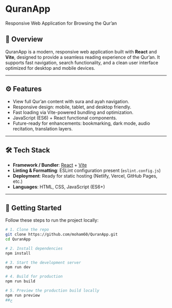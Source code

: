 # QuranApp  
Responsive Web Application for Browsing the Qur’an

## 🕌 Overview  
QuranApp is a modern, responsive web application built with **React** and **Vite**, designed to provide a seamless reading experience of the Qur’an. It supports fast navigation, search functionality, and a clean user interface optimized for desktop and mobile devices.

---

## ⚙️ Features  
- View full Qur’an content with sura and ayah navigation.  
- Responsive design: mobile, tablet, and desktop friendly.  
- Fast loading via Vite-powered bundling and optimization.  
- JavaScript (ES6) + React functional components.  
- Future-ready for enhancements: bookmarking, dark mode, audio recitation, translation layers.

---

## 🛠️ Tech Stack  
- **Framework / Bundler**: [React](https://reactjs.org) + [Vite](https://vitejs.dev)  
- **Linting & Formatting**: ESLint configuration present (`eslint.config.js`)  
- **Deployment**: Ready for static hosting (Netlify, Vercel, GitHub Pages, etc.)  
- **Languages**: HTML, CSS, JavaScript (ES6+)

---

## 🚀 Getting Started  
Follow these steps to run the project locally:

```bash
# 1. Clone the repo  
git clone https://github.com/moham60/QuranApp.git  
cd QuranApp

# 2. Install dependencies  
npm install

# 3. Start the development server  
npm run dev

# 4. Build for production  
npm run build

# 5. Preview the production build locally  
npm run preview  
##ح

